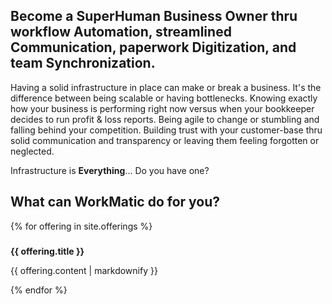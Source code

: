 <link href="http://maxcdn.bootstrapcdn.com/font-awesome/4.2.0/css/font-awesome.min.css" rel="stylesheet">

## Become a SuperHuman Business Owner thru workflow Automation, streamlined Communication, paperwork Digitization, and team Synchronization.   

Having a solid infrastructure in place can make or break a business. It's the difference between being scalable or having bottlenecks. Knowing exactly how your business is performing right now versus when your bookkeeper decides to run profit & loss reports. Being agile to change or stumbling and falling behind your competition. Building trust with your customer-base thru solid communication and transparency or leaving them feeling forgotten or neglected.

Infrastructure is **Everything**... Do you have one?

## What can WorkMatic do for you?

{% for offering in site.offerings %}
  <h3><i class="fas fa-{{ offering.icon }}" aria-hidden="true"></i></h3>
  <b>{{ offering.title }}</b>
  <p>{{ offering.content | markdownify }}</p>
{% endfor %}
